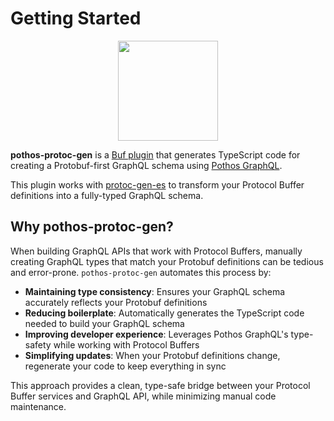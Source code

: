 # Getting Started

<div align="center">
  <img src="/logo.png" width="160">
</div>

**pothos-protoc-gen** is a [Buf plugin](https://buf.build/docs/cli/buf-plugins/overview/) that generates TypeScript code for creating a Protobuf-first GraphQL schema using [Pothos GraphQL](https://pothos-graphql.dev/).

This plugin works with [protoc-gen-es](https://github.com/bufbuild/protobuf-es) to transform your Protocol Buffer definitions into a fully-typed GraphQL schema.

## Why pothos-protoc-gen?

When building GraphQL APIs that work with Protocol Buffers, manually creating GraphQL types that match your Protobuf definitions can be tedious and error-prone. `pothos-protoc-gen` automates this process by:

- **Maintaining type consistency**: Ensures your GraphQL schema accurately reflects your Protobuf definitions
- **Reducing boilerplate**: Automatically generates the TypeScript code needed to build your GraphQL schema
- **Improving developer experience**: Leverages Pothos GraphQL's type-safety while working with Protocol Buffers
- **Simplifying updates**: When your Protobuf definitions change, regenerate your code to keep everything in sync

This approach provides a clean, type-safe bridge between your Protocol Buffer services and GraphQL API, while minimizing manual code maintenance.
